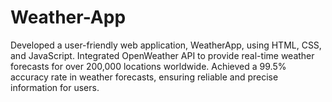 # Weather-App
Developed a user-friendly web application, WeatherApp, using HTML, CSS, and JavaScript. Integrated OpenWeather API to provide real-time weather forecasts for over 200,000 locations worldwide. Achieved a 99.5% accuracy rate in weather forecasts, ensuring reliable and precise information for users.
